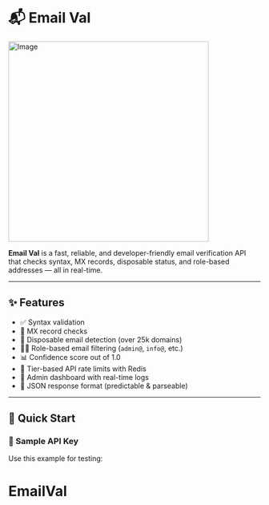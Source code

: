# 📬 Email Val

<img width="400" height="400" alt="Image" src="https://github.com/user-attachments/assets/1ce271fc-25b5-446b-bf48-2fb9810ed87a" />

**Email Val** is a fast, reliable, and developer-friendly email verification API that checks syntax, MX records, disposable status, and role-based addresses — all in real-time.

---

## ✨ Features

- ✅ Syntax validation
- 📮 MX record checks
- 🚫 Disposable email detection (over 25k domains)
- 🧑‍💼 Role-based email filtering (`admin@`, `info@`, etc.)
- 📊 Confidence score out of 1.0
- 🔐 Tier-based API rate limits with Redis
- 🧠 Admin dashboard with real-time logs
- 🔄 JSON response format (predictable & parseable)

---

## 🚀 Quick Start

### 🔑 Sample API Key

Use this example for testing:

# EmailVal
